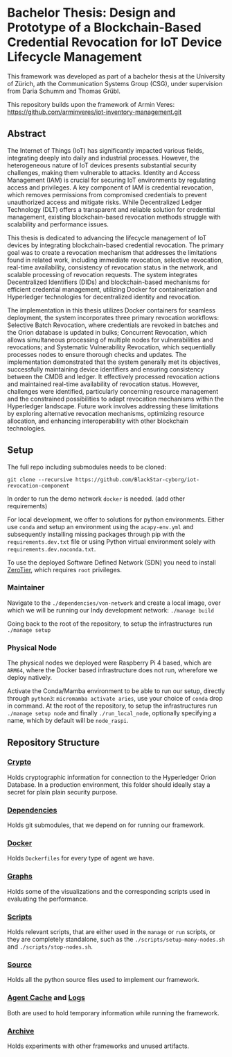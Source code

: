 # Bachelor Thesis: Design and Prototype of a Blockchain-Based Credential Revocation for IoT Device Lifecycle Management

This framework was developed as part of a bachelor thesis at the University of Zürich, ath the
Communication Systems Group (CSG), under supervision from Daria Schumm and Thomas Grübl.

This repository builds upon the framework of Armin Veres: https://github.com/arminveres/iot-inventory-management.git

## Abstract

The Internet of Things (IoT) has significantly impacted various fields, integrating deeply into daily and industrial processes. However, the heterogeneous nature of IoT devices presents substantial security challenges, making them vulnerable to attacks. Identity and Access Management (IAM) is crucial for securing IoT environments by regulating access and privileges. A key component of IAM is credential revocation, which removes permissions from compromised credentials to prevent unauthorized access and mitigate risks. While Decentralized Ledger Technology (DLT) offers a transparent and reliable solution for credential management, existing blockchain-based revocation methods struggle with scalability and performance issues. 

This thesis is dedicated to advancing the lifecycle management of IoT devices by integrating blockchain-based credential revocation. The primary goal was to create a revocation mechanism that addresses the limitations found in related work, including immediate revocation, selective revocation, real-time availability, consistency of revocation status in the network, and scalable processing of revocation requests. The system integrates Decentralized Identifiers (DIDs) and blockchain-based mechanisms for efficient credential management, utilizing Docker for containerization and Hyperledger technologies for decentralized identity and revocation.

The implementation in this thesis utilizes Docker containers for seamless deployment, the system incorporates three primary revocation workflows: Selective Batch Revocation, where credentials are revoked in batches and the Orion database is updated in bulks; Concurrent Revocation, which allows simultaneous processing of multiple nodes for vulnerabilities and revocations; and Systematic Vulnerability Revocation, which sequentially processes nodes to ensure thorough checks and updates. The implementation demonstrated that the system generally met its objectives, successfully maintaining device identifiers and ensuring consistency between the CMDB and ledger. It effectively processed revocation actions and maintained real-time availability of revocation status. However, challenges were identified, particularly concerning resource management and the constrained possibilities to adapt revocation mechanisms within the Hyperledger landscape. Future work involves addressing these limitations by exploring alternative revocation mechanisms, optimizing resource allocation, and enhancing interoperability with other blockchain technologies.

<!-- ## Challenges -->

## Setup

The full repo including submodules needs to be cloned:

`git clone --recursive https://github.com/BlackStar-cyborg/iot-revocation-component`

In order to run the demo network `docker` is needed. (add other requirements)

For local development, we offer to solutions for python environments.
Either use `conda` and setup an environment using the `acapy-env.yml` and subsequently installing missing packages
through pip with the `requirements.dev.txt` file or using Python virtual environment solely with
`requirements.dev.noconda.txt`.

To use the deployed Software Defined Network (SDN) you need to install [ZeroTier](https://www.zerotier.com/), which
requires `root` privileges.

### Maintainer

Navigate to the `./dependencies/von-network` and create a local image, over which we will be running
our Indy development network: `./manage build`

Going back to the root of the repository, to setup the infrastructures run `./manage setup`

### Physical Node

The physical nodes we deployed were Raspberry Pi 4 based, which are `ARM64`, where the Docker based
infrastructure does not run, wherefore we deploy natively.

Activate the Conda/Mamba environment to be able to run our setup, directly through `python3`: `micromamba activate aries`,
use your choice of `conda` drop in command.
At the root of the repository, to setup the infrastructures run `./manage setup node` and finally
`./run_local_node`, optionally specifying a name, which by default will be `node_raspi`.

## Repository Structure

### [Crypto](./crypto)

Holds cryptographic information for connection to the Hyperledger Orion Database. In a production
environment, this folder should ideally stay a secret for plain plain security purpose.

### [Dependencies](./dependencies)

Holds git submodules, that we depend on for running our framework.

### [Docker](./docker/)

Holds `Dockerfiles` for every type of agent we have.

### [Graphs](./graphs)

Holds some of the visualizations and the corresponding scripts used in evaluating the performance.

### [Scripts](./scripts)

Holds relevant scripts, that are either used in the `manage` or `run` scripts, or they are
completely standalone, such as the `./scripts/setup-many-nodes.sh` and `./scripts/stop-nodes.sh`.

### [Source](./src)

Holds all the python source files used to implement our framework.

### [Agent Cache](./.agent_cache) and [Logs](./logs)

Both are used to hold temporary information while running the framework.

### [Archive](./.archive)

Holds experiments with other frameworks and unused artifacts.
